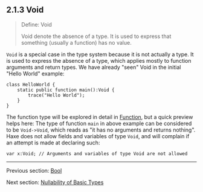 ## 2.1.3 Void

> Define: Void
>
> Void denote the absence of a type. It is used to express that something (usually a function) has no value.


`Void` is a special case in the type system because it is not actually a type. It is used to express the absence of a type, which applies mostly to function arguments and return types.
We have already "seen" Void in the initial "Hello World" example:

```
class HelloWorld {
	static public function main():Void {
		trace("Hello World");
	}
}
```
The function type will be explored in detail in [Function](https://github.com/Simn/HaxeManual/tree/master/md/manual/2.6-Function.md), but a quick preview helps here: The type of function `main` in above example can be considered to be `Void->Void`, which reads as "it has no arguments and returns nothing".
Haxe does not allow fields and variables of type `Void`, and will complain if an attempt is made at declaring such:

```
var x:Void; // Arguments and variables of type Void are not allowed
```

---

Previous section: [Bool](https://github.com/Simn/HaxeManual/tree/master/md/manual/2.1.2-Bool.md)

Next section: [Nullability of Basic Types](https://github.com/Simn/HaxeManual/tree/master/md/manual/2.2-Nullability_of_Basic_Types.md)